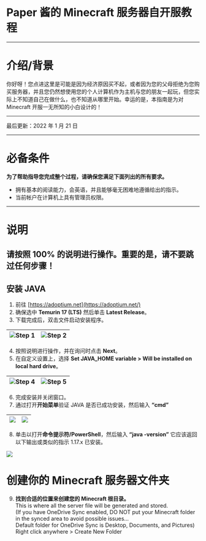 # Paper 酱的 Minecraft 服务器自开服教程

---

# **介绍/背景**

你好呀！您点进这里是可能是因为经济原因买不起，或者因为您的父母拒绝为您购买服务器，并且您仍然想使用您的个人计算机作为主机与您的朋友一起玩，但您实际上不知道自己在做什么，也不知道从哪里开始。幸运的是，本指南是为对 Minecraft 开服一无所知的小白设计的！

---

最后更新：2022 年 1 月 21 日

---

# **必备条件**

**为了帮助指导您完成整个过程，请确保您满足下面列出的所有要求。**

* 拥有基本的阅读能力，会英语，并且能够毫无困难地遵循给出的指示。
* 当前帐户在计算机上具有管理员权限。

---

# **说明**

## **请按照 100% 的说明进行操作。重要的是，请不要跳过任何步骤！**

## **安装 JAVA**

1. 前往 [https://adoptium.net](https://adoptium.net/)
2. 确保选中 **Temurin 17 (LTS)** 然后单击 **Latest Release**。
3. 下载完成后，双击文件启动安装程序。

![Step 1](https://s1.ax1x.com/2022/04/13/LMKKUg.png) | ![Step 2](https://s1.ax1x.com/2022/04/13/LMKM5Q.png)
---|---

4. 按照说明进行操作，并在询问时点击 **Next**。
5. 在自定义设置上，选择 **Set JAVA_HOME variable > Will be installed on local hard drive**。

![Step 4](https://s1.ax1x.com/2022/04/13/LMvJ5F.png) | ![Step 5](https://s1.ax1x.com/2022/04/13/LMvGUU.jpg)
---|---

6. 完成安装并关闭窗口。
7. 通过打开**开始菜单**验证 JAVA 是否已成功安装，然后输入 **“cmd”**

![](https://s1.ax1x.com/2022/04/13/LMvvq0.png) | ![](https://s1.ax1x.com/2022/04/13/LMxEs1.png)
---|---

8. 单击以打开**命令提示符/PowerShell**，然后输入 **“java -version”**
它应该返回以下输出或类似的指示 1.17.x 已安装。

![](https://static01.imgkr.com/temp/f7d8bb32e9fd4facaa608f816424da58.jpg)

# **创建你的 Minecraft 服务器文件夹**

9. **找到合适的位置来创建您的 Minecraft 根目录。**  
  This is where all the server file will be generated and stored.  
  (If you have OneDrive Sync enabled, DO NOT put your Minecraft folder in the synced area to avoid possible issues…  
  Default folder for OneDrive Sync is Desktop, Documents, and Pictures)  
  Right click anywhere > Create New Folder